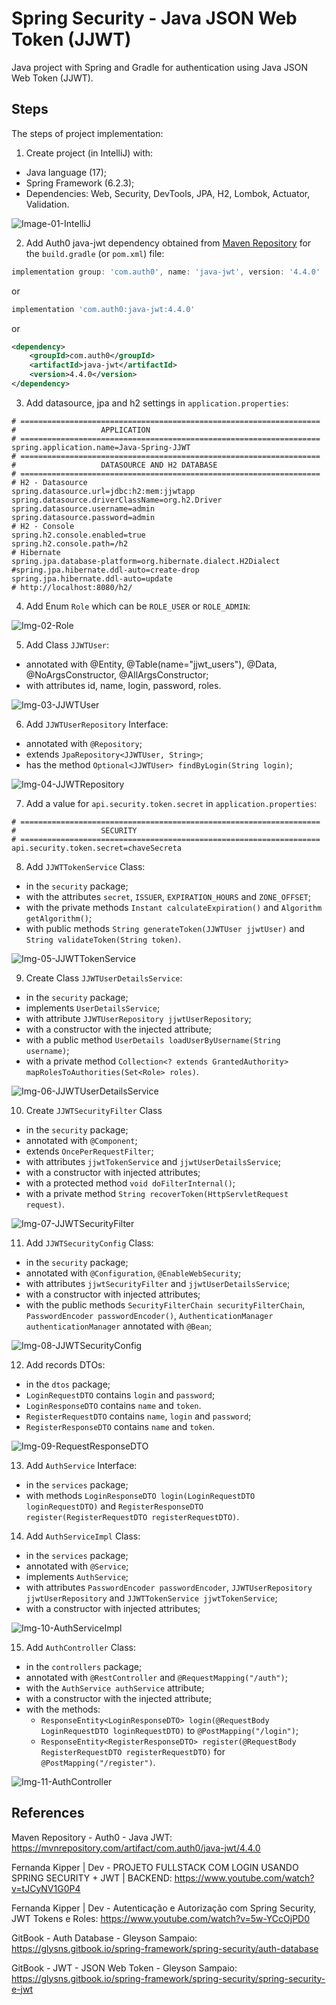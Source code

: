 # Spring Security - Java JSON Web Token (JJWT)
Java project with Spring and Gradle for authentication using Java JSON Web Token (JJWT).


## Steps
The steps of project implementation:

1. Create project (in IntelliJ) with:
- Java language (17);
- Spring Framework (6.2.3);
- Dependencies: Web, Security, DevTools, JPA, H2, Lombok, Actuator, Validation.

![Image-01-IntelliJ](images/Img-01-IntelliJ.png)

2. Add Auth0 java-jwt dependency obtained from
   [Maven Repository](https://mvnrepository.com/artifact/com.auth0/java-jwt/4.4.0)
   for the `build.gradle` (or `pom.xml`) file:

```groovy
implementation group: 'com.auth0', name: 'java-jwt', version: '4.4.0'
```
or
```groovy
implementation 'com.auth0:java-jwt:4.4.0'
```
or
```xml
<dependency>
    <groupId>com.auth0</groupId>
    <artifactId>java-jwt</artifactId>
    <version>4.4.0</version>
</dependency>
```

3. Add datasource, jpa and h2 settings in `application.properties`:

```properties
# ===================================================================
#                   APPLICATION
# ===================================================================
spring.application.name=Java-Spring-JJWT
# ===================================================================
#                   DATASOURCE AND H2 DATABASE
# ===================================================================
# H2 - Datasource
spring.datasource.url=jdbc:h2:mem:jjwtapp
spring.datasource.driverClassName=org.h2.Driver
spring.datasource.username=admin
spring.datasource.password=admin
# H2 - Console
spring.h2.console.enabled=true
spring.h2.console.path=/h2
# Hibernate
spring.jpa.database-platform=org.hibernate.dialect.H2Dialect
#spring.jpa.hibernate.ddl-auto=create-drop
spring.jpa.hibernate.ddl-auto=update
# http://localhost:8080/h2/
```

4. Add Enum `Role` which can be `ROLE_USER` or `ROLE_ADMIN`:

![Img-02-Role](images/Img-02-Role.png)

5. Add Class `JJWTUser`:
- annotated with @Entity, @Table(name="jjwt_users"), @Data, @NoArgsConstructor, @AllArgsConstructor;
- with attributes id, name, login, password, roles.

![Img-03-JJWTUser](images/Img-03-JJWTUser.png)

6. Add `JJWTUserRepository` Interface:
- annotated with `@Repository`;
- extends `JpaRepository<JJWTUser, String>`;
- has the method `Optional<JJWTUser> findByLogin(String login)`;

![Img-04-JJWTRepository](images/Img-04-JJWTRepository.png)

7. Add a value for `api.security.token.secret` in `application.properties`:

```properties
# ===================================================================
#                   SECURITY
# ===================================================================
api.security.token.secret=chaveSecreta
```

8. Add `JJWTTokenService` Class:
- in the `security` package;
- with the attributes `secret`, `ISSUER`, `EXPIRATION_HOURS` and `ZONE_OFFSET`;
- with the private methods `Instant calculateExpiration()` and `Algorithm getAlgorithm()`;
- with public methods `String generateToken(JJWTUser jjwtUser)` and `String validateToken(String token)`.

![Img-05-JJWTTokenService](images/Img-05-JJWTTokenService.png)

9. Create Class `JJWTUserDetailsService`:
- in the `security` package;
- implements `UserDetailsService`;
- with attribute `JJWTUserRepository jjwtUserRepository`;
- with a constructor with the injected attribute;
- with a public method `UserDetails loadUserByUsername(String username)`;
- with a private method `Collection<? extends GrantedAuthority> mapRolesToAuthorities(Set<Role> roles)`.

![Img-06-JJWTUserDetailsService](images/Img-06-JJWTUserDetailsService.png)

10. Create `JJWTSecurityFilter` Class
- in the `security` package;
- annotated with `@Component`;
- extends `OncePerRequestFilter`;
- with attributes `jjwtTokenService` and `jjwtUserDetailsService`;
- with a constructor with injected attributes;
- with a protected method `void doFilterInternal()`;
- with a private method `String recoverToken(HttpServletRequest request)`.

![Img-07-JJWTSecurityFilter](images/Img-07-JJWTSecurityFilter.png)

11. Add `JJWTSecurityConfig` Class:
- in the `security` package;
- annotated with `@Configuration`, `@EnableWebSecurity`;
- with attributes `jjwtSecurityFilter` and `jjwtUserDetailsService`;
- with a constructor with injected attributes;
- with the public methods `SecurityFilterChain securityFilterChain`, `PasswordEncoder passwordEncoder()`,
  `AuthenticationManager authenticationManager` annotated with `@Bean`;

![Img-08-JJWTSecurityConfig](images/Img-08-JJWTSecurityConfig.png)

12. Add records DTOs:
- in the `dtos` package;
- `LoginRequestDTO` contains `login` and `password`;
- `LoginResponseDTO` contains `name` and `token`.
- `RegisterRequestDTO` contains `name`, `login` and `password`;
- `RegisterResponseDTO` contains `name` and `token`.

![Img-09-RequestResponseDTO](images/Img-09-RequestResponseDTO.png)

13. Add `AuthService` Interface:
- in the `services` package;
- with methods `LoginResponseDTO login(LoginRequestDTO loginRequestDTO)` and
  `RegisterResponseDTO register(RegisterRequestDTO registerRequestDTO)`.

14. Add `AuthServiceImpl` Class:
- in the `services` package;
- annotated with `@Service`;
- implements `AuthService`;
- with attributes `PasswordEncoder passwordEncoder`, `JJWTUserRepository jjwtUserRepository` and
  `JJWTTokenService jjwtTokenService`;
- with a constructor with injected attributes;

![Img-10-AuthServiceImpl](images/Img-10-AuthServiceImpl.png)

15. Add `AuthController` Class:
- in the `controllers` package;
- annotated with `@RestController` and `@RequestMapping("/auth")`;
- with the `AuthService authService` attribute;
- with a constructor with the injected attribute;
- with the methods:
    * `ResponseEntity<LoginResponseDTO> login(@RequestBody LoginRequestDTO loginRequestDTO)` to `@PostMapping("/login")`;
    * `ResponseEntity<RegisterResponseDTO> register(@RequestBody RegisterRequestDTO registerRequestDTO)` for
      `@PostMapping("/register")`.

![Img-11-AuthController](images/Img-11-AuthController.png)


## References
Maven Repository - Auth0 - Java JWT:
https://mvnrepository.com/artifact/com.auth0/java-jwt/4.4.0

Fernanda Kipper | Dev - PROJETO FULLSTACK COM LOGIN USANDO SPRING SECURITY + JWT | BACKEND:
https://www.youtube.com/watch?v=tJCyNV1G0P4

Fernanda Kipper | Dev - Autenticação e Autorização com Spring Security, JWT Tokens e Roles:
https://www.youtube.com/watch?v=5w-YCcOjPD0

GitBook - Auth Database - Gleyson Sampaio:
https://glysns.gitbook.io/spring-framework/spring-security/auth-database

GitBook - JWT - JSON Web Token - Gleyson Sampaio:
https://glysns.gitbook.io/spring-framework/spring-security/spring-security-e-jwt